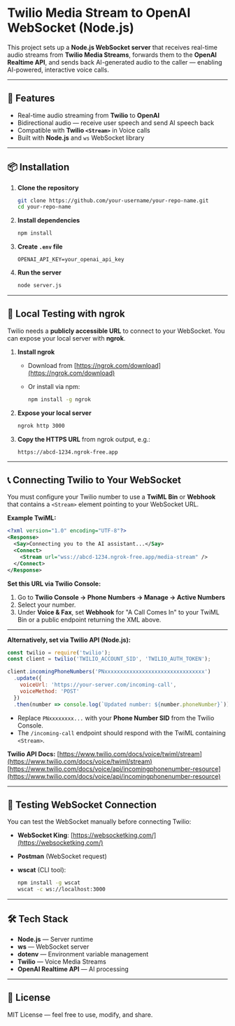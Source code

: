 # Twilio Media Stream to OpenAI WebSocket (Node.js)

This project sets up a **Node.js WebSocket server** that receives real-time audio streams from **Twilio Media Streams**, forwards them to the **OpenAI Realtime API**, and sends back AI-generated audio to the caller — enabling AI-powered, interactive voice calls.

---

## 🚀 Features

* Real-time audio streaming from **Twilio** to **OpenAI**
* Bidirectional audio — receive user speech and send AI speech back
* Compatible with **Twilio `<Stream>`** in Voice calls
* Built with **Node.js** and `ws` WebSocket library

---

## 📦 Installation

1. **Clone the repository**

   ```bash
   git clone https://github.com/your-username/your-repo-name.git
   cd your-repo-name
   ```

2. **Install dependencies**

   ```bash
   npm install
   ```

3. **Create `.env` file**

   ```env
   OPENAI_API_KEY=your_openai_api_key
   ```

4. **Run the server**

   ```bash
   node server.js
   ```

---

## 🔌 Local Testing with ngrok

Twilio needs a **publicly accessible URL** to connect to your WebSocket.
You can expose your local server with **ngrok**.

1. **Install ngrok**

   * Download from [https://ngrok.com/download](https://ngrok.com/download)
   * Or install via npm:

     ```bash
     npm install -g ngrok
     ```

2. **Expose your local server**

   ```bash
   ngrok http 3000
   ```

3. **Copy the HTTPS URL** from ngrok output, e.g.:

   ```
   https://abcd-1234.ngrok-free.app
   ```

---

## 📞 Connecting Twilio to Your WebSocket

You must configure your Twilio number to use a **TwiML Bin** or **Webhook** that contains a `<Stream>` element pointing to your WebSocket URL.

**Example TwiML:**

```xml
<?xml version="1.0" encoding="UTF-8"?>
<Response>
  <Say>Connecting you to the AI assistant...</Say>
  <Connect>
    <Stream url="wss://abcd-1234.ngrok-free.app/media-stream" />
  </Connect>
</Response>
```

**Set this URL via Twilio Console:**

1. Go to **Twilio Console → Phone Numbers → Manage → Active Numbers**
2. Select your number.
3. Under **Voice & Fax**, set **Webhook** for "A Call Comes In" to your TwiML Bin or a public endpoint returning the XML above.

---

**Alternatively, set via Twilio API (Node.js):**

```js
const twilio = require('twilio');
const client = twilio('TWILIO_ACCOUNT_SID', 'TWILIO_AUTH_TOKEN');

client.incomingPhoneNumbers('PNxxxxxxxxxxxxxxxxxxxxxxxxxxxxxxxx')
  .update({
    voiceUrl: 'https://your-server.com/incoming-call',
    voiceMethod: 'POST'
  })
  .then(number => console.log(`Updated number: ${number.phoneNumber}`));
```

* Replace `PNxxxxxxxx...` with your **Phone Number SID** from the Twilio Console.
* The `/incoming-call` endpoint should respond with the TwiML containing `<Stream>`.

**Twilio API Docs:**
[https://www.twilio.com/docs/voice/twiml/stream](https://www.twilio.com/docs/voice/twiml/stream)
[https://www.twilio.com/docs/voice/api/incomingphonenumber-resource](https://www.twilio.com/docs/voice/api/incomingphonenumber-resource)

---

## 🧪 Testing WebSocket Connection

You can test the WebSocket manually before connecting Twilio:

* **WebSocket King**: [https://websocketking.com/](https://websocketking.com/)
* **Postman** (WebSocket request)
* **wscat** (CLI tool):

  ```bash
  npm install -g wscat
  wscat -c ws://localhost:3000
  ```

---

## 🛠 Tech Stack

* **Node.js** — Server runtime
* **ws** — WebSocket server
* **dotenv** — Environment variable management
* **Twilio** — Voice Media Streams
* **OpenAI Realtime API** — AI processing

---

## 📜 License

MIT License — feel free to use, modify, and share.
